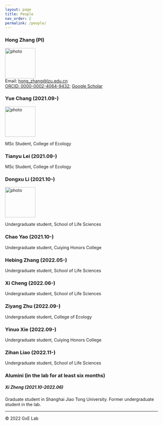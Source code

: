 ```yaml
---
layout: page
title: People
nav_order: 2
permalink: /people/
---
```


### Hong Zhang (PI)
<img src="../photo/ZH.jpg" alt="photo" width="100"/><br/> 
Email: hong_zhang@lzu.edu.cn <br/>
[ORCID: 0000-0002-4064-9432](https://orcid.org/0000-0002-4064-9432); [Google Scholar](https://scholar.google.com/citations?hl=en&user=dxVoC_kAAAAJ&view_op=list_works&sortby=pubdate)


### Yue Chang (2021.09-)
<img src="../photo/CY.jpg" alt="photo" width="100"/><br/>

MSc Student, College of Ecology


### Tianyu Lei (2021.09-)

MSc Student, College of Ecology


### Dongxu Li (2021.10-)

<img src="../photo/LDX.jpg" alt="photo" width="100"/><br/>

Undergraduate student, School of Life Sciences


### Chao Yao (2021.10-)

Undergraduate student, Cuiying Honors College


### Hebing Zhang (2022.05-)

Undergraduate student, School of Life Sciences


### Xi Cheng (2022.06-)

Undergraduate student, School of Life Sciences


### Ziyang Zhu (2022.09-)

Undergraduate student, College of Ecology


### Yinuo Xie (2022.09-)

Undergraduate student, Cuiying Honors College


### Zihan Liao (2022.11-)

Undergraduate student, School of Life Sciences



### Alumini (in the lab for at least six months)

##### Xi Zheng (2021.10-2022.06)

Graduate student in Shanghai Jiao Tong University. Former undergraduate student in the lab.





-----

© 2022 GxE Lab
